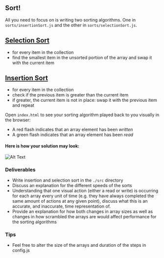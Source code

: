 ## Sort!

All you need to focus on is writing two sorting algorithms. One in ```sorts/insertionSort.js``` and the other in ```sorts/selectionSort.js```.

## [Selection Sort](https://en.wikipedia.org/wiki/Selection_sort)
  - for every item in the collection
  - find the smallest item in the unsorted portion of the array and swap it with the current item

## [Insertion Sort](https://en.wikipedia.org/wiki/Insertion_sort)
  - for every item in the collection
  - check if the previous item is greater than the current item
  - if greater, the current item is not in place: swap it with the previous item and repeat

Open ```index.html``` to see your sorting algorithm played back to you visually in the browser:
  - A red flash indicates that an array element has been *written*
  - A green flash indicates that an array element has been *read*

#### Here is how your solution may look:
![Alt Text](./assets/example-solution.gif)


### Deliverables
  - Write insertion and selection sort in the ```./src``` directory
  - Discuss an explanation for the different speeds of the sorts
  - Understanding that one visual action (either a read or write) is occurring for each array every unit of time (e.g. they have always completed the same amount of actions at any given point), discuss what this is an accurate, and inaccurate, time representation of.
  - Provide an explanation for how both changes in array sizes as well as changes in how scrambled the arrays are would affect performance for the sorting algorithms


### Tips
  - Feel free to alter the size of the arrays and duration of the steps in config.js
